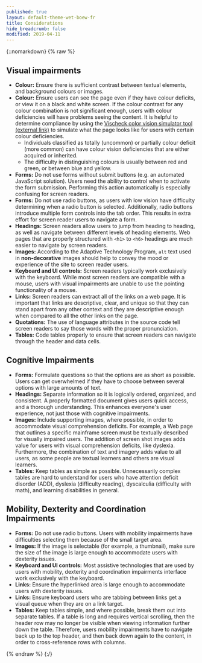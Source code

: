 ```yaml
---
published: true
layout: default-theme-wet-boew-fr
title: Considerations
hide_breadcrumb: false
modified: 2019-04-11
---
```

{::nomarkdown}
{% raw %}
<div class="wb-prettify all-pre">
	<div class="row">
		<div class="mrgn-lft-md mrgn-rght-md">
			<h2 class="page-header">Visual impairments</h2>
			<ul>
				<li><strong>Colour:</strong> Ensure there is sufficient contrast between textual elements, and background colours or images.</li>
				<li><strong>Colour:</strong> Ensure users can see the page even if they have colour deficits, or view it on a black and white screen. If the colour contrast for any colour combination is not significant enough, users with colour deficiencies will have problems seeing the content. It is helpful to determine compliance by using the <a href="http://www.vischeck.com/vischeck/vischeckURL.php" rel="external">Vischeck color vision simulator tool (external link)</a> to simulate what the page looks like for users with certain colour deficiencies.
					<ul>
						<li>Individuals classified as totally (uncommon) or partially colour deficit (more common) can have colour vision deficiencies that are either acquired or inherited.</li>
						<li>The difficulty in distinguishing colours is usually between red and green, or between blue and yellow.</li>
					</ul>
				</li>
				<li><strong>Forms:</strong> Do not use forms without submit buttons (e.g. an automated JavaScript solution). Users need the ability to control when to activate the form submission. Performing this action automatically is especially confusing for screen readers.</li>
				<li><strong>Forms:</strong> Do not use radio buttons, as users with low vision have difficulty determining when a radio button is selected. Additionally, radio buttons introduce multiple form controls into the tab order. This results in extra effort for screen reader users to navigate a form.</li>
				<li><strong>Headings:</strong> Screen readers allow users to jump from heading to heading, as well as navigate between different levels of heading elements. Web pages that are properly structured with <code>&lt;h1&gt;</code> to <code>&lt;h6&gt;</code> headings are much easier to navigate by screen readers.</li>
				<li><strong>Images:</strong> According to the Adaptive Technology Program, <code>alt</code> text used in <strong>non-decorative</strong> images should help to convey the mood or experience of the site to screen reader users.</li>
				<li><strong>Keyboard and UI controls:</strong> Screen readers typically work exclusively with the keyboard. While most screen readers are compatible with a mouse, users with visual impairments are unable to use the pointing functionality of a mouse.</li>
				<li><strong>Links:</strong> Screen readers can extract all of the links on a web page. It is important that links are descriptive, clear, and unique so that they can stand apart from any other context and they are descriptive enough when compared to all the other links on the page.</li>
				<li><strong>Quotations:</strong> The use of language attributes in the source code tell screen readers to say those words with the proper pronunciation.</li>
				<li><strong>Tables:</strong> Code tables properly to ensure that screen readers can navigate through the header and data cells.</li>
			</ul>
			<h2 class="page-header">Cognitive Impairments</h2>
			<ul>
				<li><strong>Forms:</strong> Formulate questions so that the options are as short as possible. Users can get overwhelmed if they have to choose between several options with large amounts of text.</li>
				<li><strong>Headings:</strong> Separate information so it is logically ordered, organized, and consistent. A properly formatted document gives users quick access, and a thorough understanding. This enhances everyone's user experience, not just those with cognitive impairments.</li>
				<li><strong>Images:</strong> Include supporting images, where possible, in order to accommodate visual comprehension deficits. For example, a Web page that outlines a specific mainframe screen must be textually described for visually impaired users. The addition of screen shot images adds value for users with visual comprehension deficits, like dyslexia. Furthermore, the combination of text and imagery adds value to all users, as some people are textual learners and others are visual learners.</li>
				<li><strong>Tables:</strong> Keep tables as simple as possible. Unnecessarily complex tables are hard to understand for users who have attention deficit disorder (ADD), dyslexia (difficulty reading), dyscalculia (difficulty with math), and learning disabilities in general.</li>
			</ul>
			<h2 class="page-header">Mobility, Dexterity and Coordination Impairments</h2>
			<ul>
				<li><strong>Forms:</strong> Do not use radio buttons. Users with mobility impairments have difficulties selecting them because of the small target area.</li>
				<li><strong>Images:</strong> If the image is selectable (for example, a thumbnail), make sure the size of the image is large enough to accommodate users with dexterity issues.</li>
				<li><strong>Keyboard and UI controls:</strong> Most assistive technologies that are used by users with mobility, dexterity and coordination impairments interface work exclusively with the keyboard.</li>
				<li><strong>Links:</strong> Ensure the hyperlinked area is large enough to accommodate users with dexterity issues.</li>
				<li><strong>Links:</strong> Ensure keyboard users who are tabbing between links get a visual queue when they are on a link target.</li>
				<li><strong>Tables:</strong> Keep tables simple, and where possible, break them out into separate tables. If a table is long and requires vertical scrolling, then the header row may no longer be visible when viewing information further down the table. Therefore, users mobility impairments have to navigate back up to the top header, and then back down again to the content, in order to cross-reference rows with columns.</li>
			</ul>
		</div>
	</div>
</div>
{% endraw %}
{:/}
